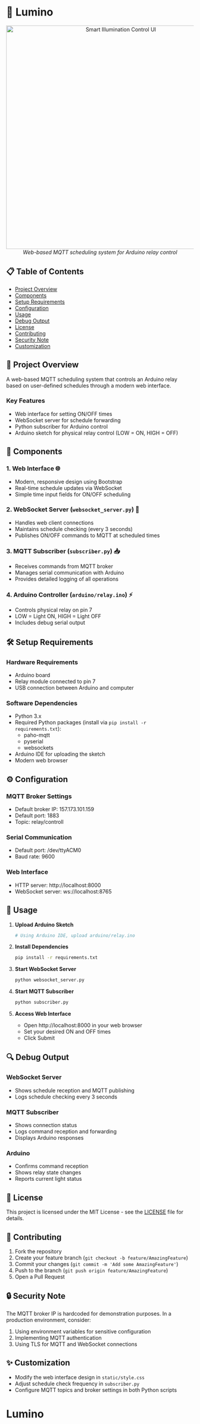 # 🎯 Lumino

<div align="center">
  <img src="./embedded.png" alt="Smart Illumination Control UI" width="600"/>
  <br/>
  <em>Web-based MQTT scheduling system for Arduino relay control</em>
</div>

## 📋 Table of Contents

- [Project Overview](#-project-overview)
- [Components](#-components)
- [Setup Requirements](#-setup-requirements)
- [Configuration](#-configuration)
- [Usage](#-usage)
- [Debug Output](#-debug-output)
- [License](#-license)
- [Contributing](#-contributing)
- [Security Note](#-security-note)
- [Customization](#-customization)

## 🎯 Project Overview

A web-based MQTT scheduling system that controls an Arduino relay based on user-defined schedules through a modern web interface.

### Key Features

- Web interface for setting ON/OFF times
- WebSocket server for schedule forwarding
- Python subscriber for Arduino control
- Arduino sketch for physical relay control (LOW = ON, HIGH = OFF)

## 🔧 Components

### 1. Web Interface 🌐

- Modern, responsive design using Bootstrap
- Real-time schedule updates via WebSocket
- Simple time input fields for ON/OFF scheduling

### 2. WebSocket Server (`websocket_server.py`) 🔄

- Handles web client connections
- Maintains schedule checking (every 3 seconds)
- Publishes ON/OFF commands to MQTT at scheduled times

### 3. MQTT Subscriber (`subscriber.py`) 📥

- Receives commands from MQTT broker
- Manages serial communication with Arduino
- Provides detailed logging of all operations

### 4. Arduino Controller (`arduino/relay.ino`) ⚡

- Controls physical relay on pin 7
- LOW = Light ON, HIGH = Light OFF
- Includes debug serial output

## 🛠️ Setup Requirements

### Hardware Requirements

- Arduino board
- Relay module connected to pin 7
- USB connection between Arduino and computer

### Software Dependencies

- Python 3.x
- Required Python packages (install via `pip install -r requirements.txt`):
  - paho-mqtt
  - pyserial
  - websockets
- Arduino IDE for uploading the sketch
- Modern web browser

## ⚙️ Configuration

### MQTT Broker Settings

- Default broker IP: 157.173.101.159
- Default port: 1883
- Topic: relay/controll

### Serial Communication

- Default port: /dev/ttyACM0
- Baud rate: 9600

### Web Interface

- HTTP server: http://localhost:8000
- WebSocket server: ws://localhost:8765

## 🚀 Usage

1. **Upload Arduino Sketch**

   ```bash
   # Using Arduino IDE, upload arduino/relay.ino
   ```

2. **Install Dependencies**

   ```bash
   pip install -r requirements.txt
   ```

3. **Start WebSocket Server**

   ```bash
   python websocket_server.py
   ```

4. **Start MQTT Subscriber**

   ```bash
   python subscriber.py
   ```

5. **Access Web Interface**
   - Open http://localhost:8000 in your web browser
   - Set your desired ON and OFF times
   - Click Submit

## 🔍 Debug Output

### WebSocket Server

- Shows schedule reception and MQTT publishing
- Logs schedule checking every 3 seconds

### MQTT Subscriber

- Shows connection status
- Logs command reception and forwarding
- Displays Arduino responses

### Arduino

- Confirms command reception
- Shows relay state changes
- Reports current light status

## 📄 License

This project is licensed under the MIT License - see the [LICENSE](LICENSE) file for details.

## 🤝 Contributing

1. Fork the repository
2. Create your feature branch (`git checkout -b feature/AmazingFeature`)
3. Commit your changes (`git commit -m 'Add some AmazingFeature'`)
4. Push to the branch (`git push origin feature/AmazingFeature`)
5. Open a Pull Request

## 🔒 Security Note

The MQTT broker IP is hardcoded for demonstration purposes. In a production environment, consider:

1. Using environment variables for sensitive configuration
2. Implementing MQTT authentication
3. Using TLS for MQTT and WebSocket connections

## ✨ Customization

- Modify the web interface design in `static/style.css`
- Adjust schedule check frequency in `subscriber.py`
- Configure MQTT topics and broker settings in both Python scripts
# Lumino
